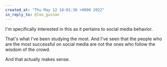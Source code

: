 ```yaml
---
created_at: "Thu May 12 18:01:36 +0000 2022"
in_reply_to: @leo_guinan
---
```


I'm specifically interested in this as it pertains to social media behavior. 

That's what I've been studying the most. And I've seen that the people who are the most successful on social media are not the ones who follow the wisdom of the crowd.

And that actually makes sense.